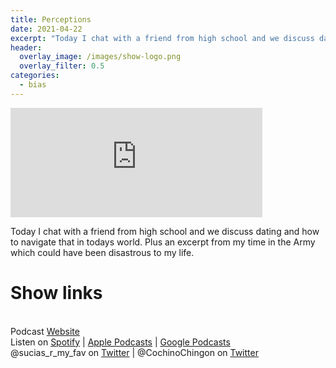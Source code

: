 ```yaml
---
title: Perceptions
date: 2021-04-22
excerpt: "Today I chat with a friend from high school and we discuss dating and how to navigate that in todays world"
header:
  overlay_image: /images/show-logo.png
  overlay_filter: 0.5
categories:
  - bias
---
```


<iframe src="https://open.spotify.com/embed-podcast/episode/6jLfqLFWa97ugxOITv9l44" width="80%" height="175" frameborder="0" allowtransparency="true" allow="encrypted-media"></iframe>

Today I chat with a friend from high school and we discuss dating and how to navigate that in todays world.
Plus an excerpt from my time in the Army which could have been disastrous to my life.

# Show links

<br> Podcast [Website](https://sucias.xyz)<a href='https://sucias.xyz'><i class='fas fa-link'></i></a>
<br> Listen on [Spotify](https://open.spotify.com/show/3XjoipCU3QzeIaQAAQpBdW)<a href='https://open.spotify.com/show/3XjoipCU3QzeIaQAAQpBdW'><i class='fab fa-spotify'></i></a> | [Apple Podcasts](https://podcasts.apple.com/us/podcast/sucias-are-my-favorite/id1548173787)<i class='fas fa-podcast'></i> | [Google Podcasts](https://podcasts.google.com/feed/aHR0cHM6Ly9hbmNob3IuZm0vcy80MjI0YzYzYy9wb2RjYXN0L3Jzcw)<a href='https://podcasts.google.com/feed/aHR0cHM6Ly9hbmNob3IuZm0vcy80MjI0YzYzYy9wb2RjYXN0L3Jzcw'><i class='fab fa-google-play'></i></a>
<br> @sucias_r_my_fav on [Twitter](https://twitter.com/sucias_r_my_fav)<a href='https://twitter.com/sucias_r_my_fav'><i class='fab fa-twitter'></i></a> | @CochinoChingon on [Twitter](https://twitter.com/cochinochingon)<a href='https://twitter.com/cochinochingon'><i class='fab fa-twitter'></i></a>
